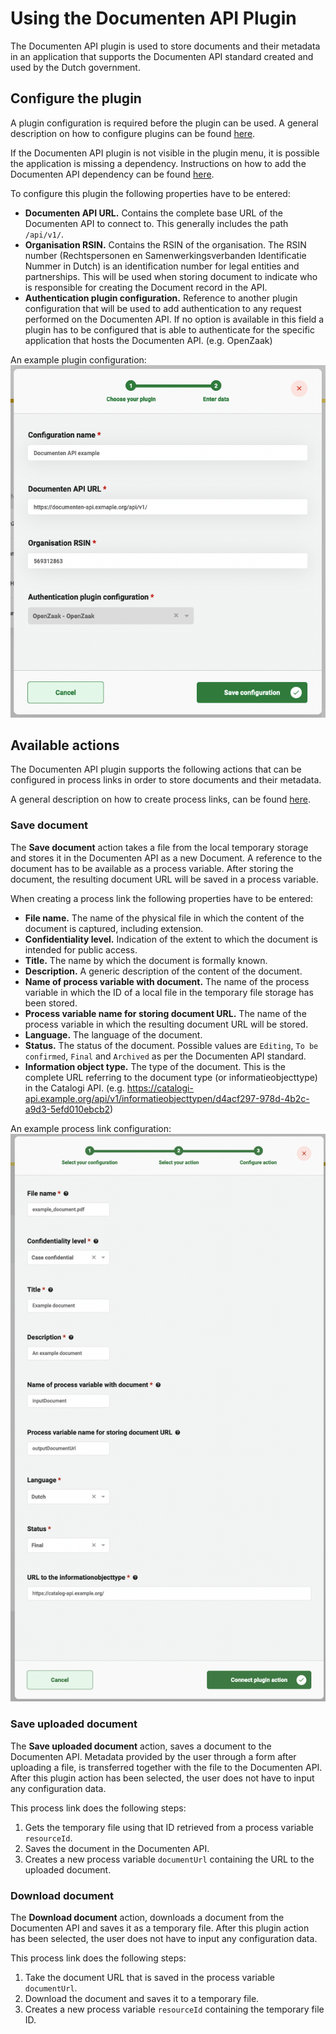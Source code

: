 # Using the Documenten API Plugin

The Documenten API plugin is used to store documents and their metadata in an application that supports the
Documenten API standard created and used by the Dutch government.

## Configure the plugin

A plugin configuration is required before the plugin can be used. A general description on how to configure
plugins can be found [here](../configure-plugin.md).

If the Documenten API plugin is not visible in the plugin menu, it is possible the application is missing a dependency.
Instructions on how to add the Documenten API dependency can be found
[here](/getting-started/modules/zgw/documenten-api.md).

To configure this plugin the following properties have to be entered:
- **Documenten API URL.** Contains the complete base URL of the Documenten API to connect to. This 
generally includes the path `/api/v1/`.
- **Organisation RSIN.** Contains the RSIN of the organisation. The RSIN number (Rechtspersonen en 
Samenwerkingsverbanden Identificatie Nummer in Dutch) is an identification number for legal entities and partnerships.
This will be used when storing document to indicate who is responsible for creating the Document record in the API.
- **Authentication plugin configuration.** Reference to another plugin configuration that will be used to add 
authentication to any request performed on the Documenten API. If no option is available in this field a plugin has to 
be configured that is able to authenticate for the specific application that hosts the Documenten API. (e.g. OpenZaak)

An example plugin configuration:
![example plugin configuration](img/configure-plugin.png)

## Available actions

The Documenten API plugin supports the following actions that can be configured in process links in order to store 
documents and their metadata. 

A general description on how to create process links, can be found [here](../create-process-link.md).

### Save document

The **Save document** action takes a file from the local temporary storage and stores it in the Documenten API as a new 
Document. A reference to the document has to be available as a process variable. After storing the 
document, the resulting document URL will be saved in a process variable.

When creating a process link the following properties have to be entered:
- **File name.** The name of the physical file in which the content of the document is captured, including extension.
- **Confidentiality level.** Indication of the extent to which the document is intended for public access.
- **Title.** The name by which the document is formally known.
- **Description.** A generic description of the content of the document.
- **Name of process variable with document.** The name of the process variable in which the ID of a local file in the 
temporary file storage has been stored.  
- **Process variable name for storing document URL.** The name of the process variable in which the resulting document URL 
will be stored.
- **Language.** The language of the document.
- **Status.** The status of the document. Possible values are `Editing`, `To be confirmed`, `Final` and `Archived` as per 
the Documenten API standard.
- **Information object type.** The type of the document. This is the complete URL referring to the document 
type (or informatieobjecttype) in the Catalogi API. (e.g. https://catalogi-api.example.org/api/v1/informatieobjecttypen/d4acf297-978d-4b2c-a9d3-5efd010ebcb2)

An example process link configuration:
![Generate document process link](img/save-document-configuration.png)

### Save uploaded document

The **Save uploaded document** action, saves a document to the Documenten API. Metadata provided by the user
through a form after uploading a file, is transferred together with the file to the Documenten API. After this plugin
action has been selected, the user does not have to input any configuration data. 

This process link does the following steps:

1. Gets the temporary file using that ID retrieved from a process variable `resourceId`.
2. Saves the document in the Documenten API.
3. Creates a new process variable `documentUrl` containing the URL to the uploaded document.


### Download document

The **Download document** action, downloads a document from the Documenten API and saves it as a temporary file. After
this plugin action has been selected, the user does not have to input any configuration data.

This process link does the following steps:

1. Take the document URL that is saved in the process variable `documentUrl`.
2. Download the document and saves it to a temporary file.
3. Creates a new process variable `resourceId` containing the temporary file ID.
